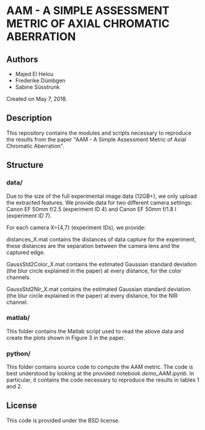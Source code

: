 # AAM - A SIMPLE ASSESSMENT METRIC OF AXIAL CHROMATIC ABERRATION

## Authors

- Majed El Helou
- Frederike Dümbgen
- Sabine Süsstrunk

Created on May 7, 2018.

## Description 

This repository contains the modules and scripts necessary to reproduce the results from the paper "AAM - A Simple Assessment Metric of Axial Chromatic Aberration". 

## Structure

### data/

Due to the size of the full experimental image data (12GB+), we only upload the extracted features. We provide data for two different camera settings: Canon EF 50mm f/2.5 (experiment ID 4) and Canon EF 50mm f/1.8 I (experiment ID 7).

For each camera X={4,7} (experiment IDs), we provide:

distances_X.mat
contains the distances of data capture for the experiment, these distances are the separation between the camera lens and the captured edge.

GaussStd2Color_X.mat
contains the estimated Gaussian standard deviation (the blur circle explained in the paper) at every distance, for the color channels.

GaussStd2Nir_X.mat
contains the estimated Gaussian standard deviation (the blur circle explained in the paper) at every distance, for the NIR channel.

### matlab/

This folder contains the Matlab script used to read the above data and create the plots shown in Figure 3 in the paper. 

### python/

This folder contains source code to compute the AAM metric. The code is best understood by looking at the provided notebook _demo_AAM.ipynb_. In particular, it contains the code necessary to reproduce the results in tables 1 and 2. 

## License 

This code is provided under the BSD license. 
